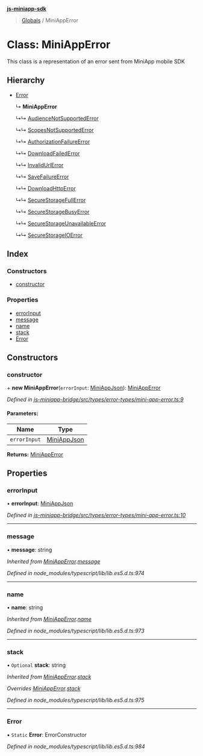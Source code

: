 **[js-miniapp-sdk](../README.md)**

> [Globals](../README.md) / MiniAppError

# Class: MiniAppError

This class is a representation of an error sent from MiniApp mobile SDK

## Hierarchy

* [Error](miniapperror.md#error)

  ↳ **MiniAppError**

  ↳↳ [AudienceNotSupportedError](audiencenotsupportederror.md)

  ↳↳ [ScopesNotSupportedError](scopesnotsupportederror.md)

  ↳↳ [AuthorizationFailureError](authorizationfailureerror.md)

  ↳↳ [DownloadFailedError](downloadfailederror.md)

  ↳↳ [InvalidUrlError](invalidurlerror.md)

  ↳↳ [SaveFailureError](savefailureerror.md)

  ↳↳ [DownloadHttpError](downloadhttperror.md)

  ↳↳ [SecureStorageFullError](securestoragefullerror.md)

  ↳↳ [SecureStorageBusyError](securestoragebusyerror.md)

  ↳↳ [SecureStorageUnavailableError](securestorageunavailableerror.md)

  ↳↳ [SecureStorageIOError](securestorageioerror.md)

## Index

### Constructors

* [constructor](miniapperror.md#constructor)

### Properties

* [errorInput](miniapperror.md#errorinput)
* [message](miniapperror.md#message)
* [name](miniapperror.md#name)
* [stack](miniapperror.md#stack)
* [Error](miniapperror.md#error)

## Constructors

### constructor

\+ **new MiniAppError**(`errorInput`: [MiniAppJson](../interfaces/miniappjson.md)): [MiniAppError](miniapperror.md)

*Defined in [js-miniapp-bridge/src/types/error-types/mini-app-error.ts:9](https://github.com/rakutentech/js-miniapp/blob/c06869b/js-miniapp-bridge/src/types/error-types/mini-app-error.ts#L9)*

#### Parameters:

Name | Type |
------ | ------ |
`errorInput` | [MiniAppJson](../interfaces/miniappjson.md) |

**Returns:** [MiniAppError](miniapperror.md)

## Properties

### errorInput

•  **errorInput**: [MiniAppJson](../interfaces/miniappjson.md)

*Defined in [js-miniapp-bridge/src/types/error-types/mini-app-error.ts:10](https://github.com/rakutentech/js-miniapp/blob/c06869b/js-miniapp-bridge/src/types/error-types/mini-app-error.ts#L10)*

___

### message

•  **message**: string

*Inherited from [MiniAppError](miniapperror.md).[message](miniapperror.md#message)*

*Defined in node_modules/typescript/lib/lib.es5.d.ts:974*

___

### name

•  **name**: string

*Inherited from [MiniAppError](miniapperror.md).[name](miniapperror.md#name)*

*Defined in node_modules/typescript/lib/lib.es5.d.ts:973*

___

### stack

• `Optional` **stack**: string

*Inherited from [MiniAppError](miniapperror.md).[stack](miniapperror.md#stack)*

*Overrides [MiniAppError](miniapperror.md).[stack](miniapperror.md#stack)*

*Defined in node_modules/typescript/lib/lib.es5.d.ts:975*

___

### Error

▪ `Static` **Error**: ErrorConstructor

*Defined in node_modules/typescript/lib/lib.es5.d.ts:984*
